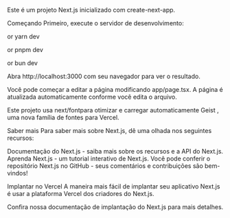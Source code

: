 Este é um projeto Next.js inicializado com create-next-app.

Começando
Primeiro, execute o servidor de desenvolvimento:

or
yarn dev

or
pnpm dev

or
bun dev

Abra http://localhost:3000 com seu navegador para ver o resultado.

Você pode começar a editar a página modificando app/page.tsx. A página é atualizada automaticamente conforme você edita o arquivo.

Este projeto usa next/fontpara otimizar e carregar automaticamente Geist , uma nova família de fontes para Vercel.

Saber mais
Para saber mais sobre Next.js, dê uma olhada nos seguintes recursos:

Documentação do Next.js - saiba mais sobre os recursos e a API do Next.js.
Aprenda Next.js - um tutorial interativo de Next.js.
Você pode conferir o repositório Next.js no GitHub - seus comentários e contribuições são bem-vindos!

Implantar no Vercel
A maneira mais fácil de implantar seu aplicativo Next.js é usar a plataforma Vercel dos criadores do Next.js.

Confira nossa documentação de implantação do Next.js para mais detalhes.
